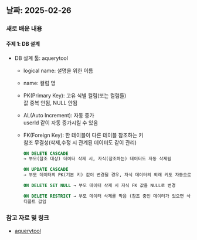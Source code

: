 ## 날짜: 2025-02-26

### 새로 배운 내용

#### 주제 1: DB 설계

- DB 설계 툴: aquerytool

  - logical name: 설명을 위한 이름
  - name: 컬럼 명
  - PK(Primary Key): 고유 식별 컬림(또는 컬럼들)<br>
    값 중복 안됨, NULL 안됨
  - AL(Auto Increment): 자동 증가<br>
    userId 같이 자동 증가시킬 수 있음
  - FK(Foreign Key): 한 테이블이 다른 테이블 참조하는 키<br>
    참조 무결성(삭제,수정 시 관계된 데이터도 같이 관리)

    ```sql
    ON DELETE CASCADE
    → 부모(참조 대상) 데이터 삭제 시, 자식(참조하는) 데이터도 자동 삭제됨

    ON UPDATE CASCADE
    → 부모 데이터의 PK(기본 키) 값이 변경될 경우, 자식 데이터의 외래 키도 자동으로 변경됨

    ON DELETE SET NULL → 부모 데이터 삭제 시 자식 FK 값을 NULL로 변경

    ON DELETE RESTRICT → 부모 데이터 삭제를 막음 (참조 중인 데이터가 있으면 삭제 불가)
    디폴트 값임
    ```

### 참고 자료 및 링크

- [aquerytool](https://aquerytool.com/)
